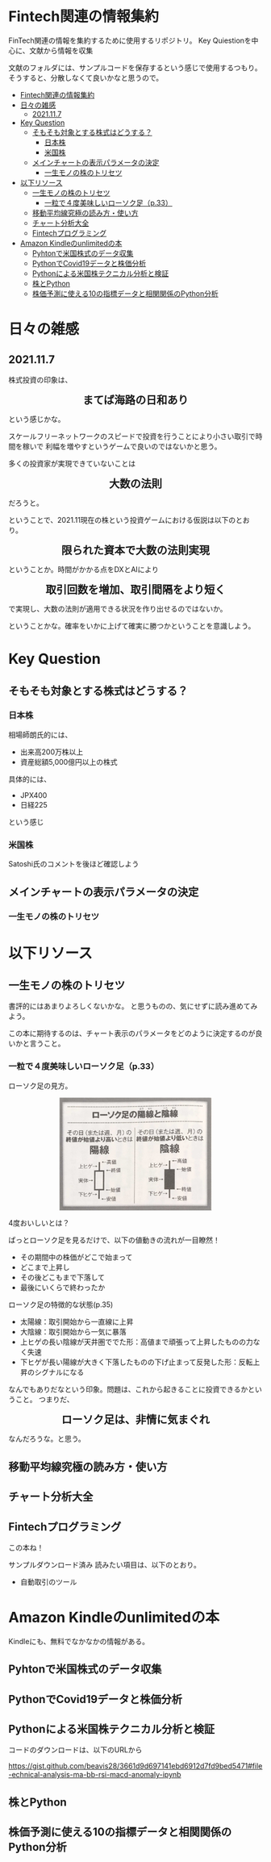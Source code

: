 # Fintech関連の情報集約
FinTech関連の情報を集約するために使用するリポジトリ。
Key Quiestionを中心に、文献から情報を収集

文献のフォルダには、サンプルコードを保存するという感じで使用するつもり。
そうすると、分散しなくて良いかなと思うので。



<!-- @import "[TOC]" {cmd="toc" depthFrom=1 depthTo=6 orderedList=false} -->

<!-- code_chunk_output -->

- [Fintech関連の情報集約](#fintech関連の情報集約)
- [日々の雑感](#日々の雑感)
  - [2021.11.7](#2021117)
- [Key Question](#key-question)
  - [そもそも対象とする株式はどうする？](#そもそも対象とする株式はどうする)
    - [日本株](#日本株)
    - [米国株](#米国株)
  - [メインチャートの表示パラメータの決定](#メインチャートの表示パラメータの決定)
    - [一生モノの株のトリセツ](#一生モノの株のトリセツ)
- [以下リソース](#以下リソース)
  - [一生モノの株のトリセツ](#一生モノの株のトリセツ-1)
    - [一粒で４度美味しいローソク足（p.33）](#一粒で4度美味しいローソク足p33)
  - [移動平均線究極の読み方・使い方](#移動平均線究極の読み方使い方)
  - [チャート分析大全](#チャート分析大全)
  - [Fintechプログラミング](#fintechプログラミング)
- [Amazon Kindleのunlimitedの本](#amazon-kindleのunlimitedの本)
  - [Pyhtonで米国株式のデータ収集](#pyhtonで米国株式のデータ収集)
  - [PythonでCovid19データと株価分析](#pythonでcovid19データと株価分析)
  - [Pythonによる米国株テクニカル分析と検証](#pythonによる米国株テクニカル分析と検証)
  - [株とPython](#株とpython)
  - [株価予測に使える10の指標データと相関関係のPython分析](#株価予測に使える10の指標データと相関関係のpython分析)

<!-- /code_chunk_output -->


# 日々の雑感

## 2021.11.7

株式投資の印象は、

<p align="center">
<span style="font-size: 150%; font-weight: bold";>
まてば海路の日和あり</span>
</p>

という感じかな。

スケールフリーネットワークのスピードで投資を行うことにより小さい取引で時間を稼いで
利幅を増やすというゲームで良いのではないかと思う。


多くの投資家が実現できていないことは

<p align="center">
<span style="font-size: 150%; font-weight: bold";>
大数の法則</span>
</p>

だろうと。

ということで、2021.11現在の株という投資ゲームにおける仮説は以下のとおり。

<p align="center">
<span style="font-size: 150%; font-weight: bold";>
限られた資本で大数の法則実現</span>
</p>

ということか。時間がかかる点をDXとAIにより

<p align="center">
<span style="font-size: 150%; font-weight: bold";>
取引回数を増加、取引間隔をより短く</span>
</p>

で実現し、大数の法則が適用できる状況を作り出せるのではないか。

ということかな。確率をいかに上げて確実に勝つかということを意識しよう。




# Key Question


## そもそも対象とする株式はどうする？


### 日本株

相場師朗氏的には、

- 出来高200万株以上
- 資産総額5,000億円以上の株式

具体的には、
- JPX400
- 日経225

という感じ


### 米国株

Satoshi氏のコメントを後ほど確認しよう





## メインチャートの表示パラメータの決定


### 一生モノの株のトリセツ






# 以下リソース


## 一生モノの株のトリセツ

書評的にはあまりよろしくないかな。
と思うものの、気にせずに読み進めてみよう。

この本に期待するのは、チャート表示のパラメータをどのように決定するのが良いかと言うこと。

### 一粒で４度美味しいローソク足（p.33）


ローソク足の見方。

<p align="center"><img src='./imgs/20211107124347.png' width='60%' style="display: block; margin: auto;"></p>


4度おいしいとは？

ぱっとローソク足を見るだけで、以下の値動きの流れが一目瞭然！

- その期間中の株価がどこで始まって
- どこまで上昇し
- その後どこもまで下落して
- 最後にいくらで終わったか


ローソク足の特徴的な状態(p.35)

- 太陽線：取引開始から一直線に上昇
- 大陰線：取引開始から一気に暴落
- 上ヒゲの長い陰線が天井圏ででた形：高値まで頑張って上昇したものの力なく失速
- 下ヒゲが長い陽線が大きく下落したものの下げ止まって反発した形：反転上昇のシグナルになる

なんでもありだなという印象。問題は、これから起きることに投資できるかということ。
つまりだ、

<p align="center">
<span style="font-size: 150%; font-weight: bold";>
ローソク足は、非情に気まぐれ</span>
</p>

なんだろうな。と思う。










## 移動平均線究極の読み方・使い方


## チャート分析大全


## Fintechプログラミング
この本ね！


サンプルダウンロード済み
読みたい項目は、以下のとおり。

- 自動取引のツール

# Amazon Kindleのunlimitedの本





Kindleにも、無料でなかなかの情報がある。


## Pyhtonで米国株式のデータ収集


## PythonでCovid19データと株価分析


## Pythonによる米国株テクニカル分析と検証

コードのダウンロードは、以下のURLから

https://gist.github.com/beavis28/3661d9d697141ebd6912d7fd9bed5471#file-echnical-analysis-ma-bb-rsi-macd-anomaly-ipynb


## 株とPython


## 株価予測に使える10の指標データと相関関係のPython分析


